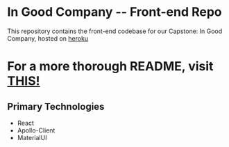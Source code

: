 # In Good Company -- Front-end Repo
This repository contains the front-end codebase for our Capstone: In Good Company,
hosted on [heroku](https://in-good-company.herokuapp.com)

# For a more thorough README, visit [THIS!](https://github.com/Hucklyberry-Hound/ingoodcompany/blob/master/README.md)

## Primary Technologies
* React
* Apollo-Client
* MaterialUI